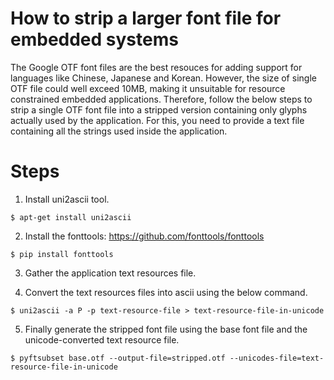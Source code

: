 How to strip a larger font file for embedded systems
====================================================
The Google OTF font files are the best resouces for adding support
for languages like Chinese, Japanese and Korean. However, the size
of single OTF file could well exceed 10MB, making it unsuitable for
resource constrained embedded applications. Therefore, follow the below
steps to strip a single OTF font file into a stripped version containing
only glyphs actually used by the application. For this, you need to 
provide a text file containing all the strings used inside the application.

Steps
=====
1. Install uni2ascii tool.
```
$ apt-get install uni2ascii
``` 

2. Install the fonttools: https://github.com/fonttools/fonttools
```
$ pip install fonttools
```

3. Gather the application text resources file.

4. Convert the text resources files into ascii using the below command.
```
$ uni2ascii -a P -p text-resource-file > text-resource-file-in-unicode
```

5. Finally generate the stripped font file using the base font file and the unicode-converted text resource file.
```
$ pyftsubset base.otf --output-file=stripped.otf --unicodes-file=text-resource-file-in-unicode
```
